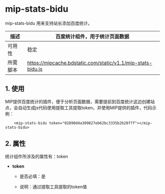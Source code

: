 # mip-stats-bidu

mip-stats-bidu 用来支持站长添加百度统计。

描述|百度统计组件，用于统计页面数据
----|----
可用性|稳定
所需脚本|https://mipcache.bdstatic.com/static/v1.1/mip-stats-bidu.js

## 1. 使用

MIP提供百度统计的插件，便于分析页面数据，需要提前到百度统计这边创建站点，会自动生成js代码使用提取工具提取token，并使用MIP提供的插件，代码示例：

```
    <mip-stats-bidu token="02890d4a309827eb62bc3335b2b28f7f"></mip-stats-bidu>
```

## 2. 属性

统计组件所涉及的属性有：token

- **token**

	- 是否必填：是

    - 说明：通过提取工具提取的token值

